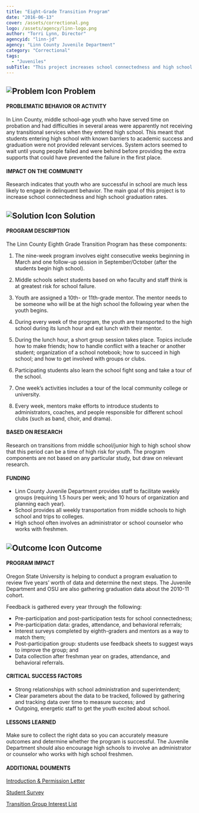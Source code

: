 ```yaml
---
title: "Eight-Grade Transition Program"
date: "2016-06-13"
cover: /assets/correctional.png
logo: /assets/agency/linn-logo.png
author: "Torri Lynn, Director"
agencyid: "linn-jd"
agency: "Linn County Juvenile Department"
category: "Correctional"
tags:
  - "Juveniles"
subTitle: "This project increases school connectedness and high school graduation rates in order to reduce juvenile recidivism."
---
```


## ![Problem Icon](https://github.com/google/material-design-icons/raw/master/alert/1x_web/ic_error_outline_black_48dp.png "Problem") Problem

#### PROBLEMATIC BEHAVIOR OR ACTIVITY

In Linn County, middle school–age youth who have served time on probation and had difficulties in several areas were apparently not receiving any transitional services when they entered high school. This meant that students entering high school with known barriers to academic success and graduation were not provided relevant services. System actors seemed to wait until young people failed and were behind before providing the extra supports that could have prevented the failure in the first place.

#### IMPACT ON THE COMMUNITY

Research indicates that youth who are successful in school are much less likely to engage in delinquent behavior. The main goal of this project is to increase school connectedness and high school graduation rates.

## ![Solution Icon](https://github.com/google/material-design-icons/raw/master/action/1x_web/ic_lightbulb_outline_black_48dp.png "Solution") Solution

#### PROGRAM DESCRIPTION

The Linn County Eighth Grade Transition Program has these components:

1. The nine-week program involves eight consecutive weeks beginning in March and one follow-up session in September/October (after the students begin high school).

2. Middle schools select students based on who faculty and staff think is at greatest risk for school failure.

3. Youth are assigned a 10th- or 11th-grade mentor. The mentor needs to be someone who will be at the high school the following year when the youth begins.

4. During every week of the program, the youth are transported to the high school during its lunch hour and eat lunch with their mentor.

5. During the lunch hour, a short group session takes place. Topics include how to make friends; how to handle conflict with a teacher or another student; organization of a school notebook; how to succeed in high school; and how to get involved with groups or clubs.

6. Participating students also learn the school fight song and take a tour of the school.

7. One week’s activities includes a tour of the local community college or university.

8. Every week, mentors make efforts to introduce students to administrators, coaches, and people responsible for different school clubs (such as band, choir, and drama).

#### BASED ON RESEARCH

Research on transitions from middle school/junior high to high school show that this period can be a time of high risk for youth. The program components are not based on any particular study, but draw on relevant research.

#### FUNDING

* Linn County Juvenile Department provides staff to facilitate weekly groups (requiring 1.5 hours per week; and 10 hours of organization and planning each year).
* School provides all weekly transportation from middle schools to high school and trips to colleges.
* High school often involves an administrator or school counselor who works with freshmen.

## ![Outcome Icon](https://github.com/google/material-design-icons/raw/master/action/1x_web/ic_view_list_black_48dp.png "Outcome") Outcome

#### PROGRAM IMPACT

Oregon State University is helping to conduct a program evaluation to review five years’ worth of data and determine the next steps. The Juvenile Department and OSU are also gathering graduation data about the 2010-11 cohort.

Feedback is gathered every year through the following:

* Pre-participation and post-participation tests for school connectedness;
* Pre-participation data: grades, attendance, and behavioral referrals;
* Interest surveys completed by eighth-graders and mentors as a way to match them;
* Post-participation group: students use feedback sheets to suggest ways to improve the group; and
* Data collection after freshman year on grades, attendance, and behavioral referrals.

#### CRITICAL SUCCESS FACTORS

* Strong relationships with school administration and superintendent;
* Clear parameters about the data to be tracked, followed by gathering and tracking data over time to measure success; and
* Outgoing, energetic staff to get the youth excited about school.

#### LESSONS LEARNED

Make sure to collect the right data so you can accurately measure outcomes and determine whether the program is successful. The Juvenile Department should also encourage high schools to involve an administrator or counselor who works with high school freshmen.

#### ADDITIONAL DOUMENTS

[Introduction & Permission Letter](./Introduction-Permission-Letter-3-4-14-GAPS.doc)

[Student Survey](./student_scale-school_connection.docx)

[Transition Group Interest List](./Transition-Group-interest-list.doc)

